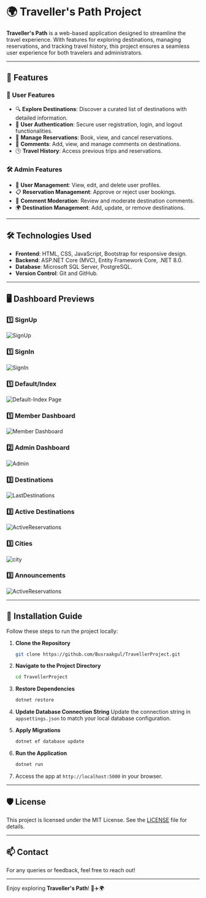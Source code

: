 # 🌍 Traveller's Path Project

**Traveller's Path** is a web-based application designed to streamline the travel experience. With features for exploring destinations, managing reservations, and tracking travel history, this project ensures a seamless user experience for both travelers and administrators.

---

## 🎯 **Features**

### 🧳 **User Features**
- 🔍 **Explore Destinations**: Discover a curated list of destinations with detailed information.
- 🔐 **User Authentication**: Secure user registration, login, and logout functionalities.
- 📅 **Manage Reservations**: Book, view, and cancel reservations.
- 💬 **Comments**: Add, view, and manage comments on destinations.
- 🕒 **Travel History**: Access previous trips and reservations.

### 🛠️ **Admin Features**
- 👤 **User Management**: View, edit, and delete user profiles.
- 📋 **Reservation Management**: Approve or reject user bookings.
- 📝 **Comment Moderation**: Review and moderate destination comments.
- 🌍 **Destination Management**: Add, update, or remove destinations.

---

## 🛠️ **Technologies Used**
- **Frontend**: HTML, CSS, JavaScript, Bootstrap for responsive design.
- **Backend**: ASP.NET Core (MVC), Entity Framework Core, .NET 8.0.
- **Database**: Microsoft SQL Server, PostgreSQL.
- **Version Control**: Git and GitHub.

---

## 🖥️ **Dashboard Previews**


### 1️⃣ SignUp 
![SignUp](https://github.com/user-attachments/assets/a01e3235-e02b-45b0-bc65-d80212858e1b)

### 1️⃣ SignIn 
![SignIn](https://github.com/user-attachments/assets/c58ca4a9-0ed0-4456-a73f-a67925211f2a)

### 1️⃣ Default/Index
![Default-Index Page](https://github.com/user-attachments/assets/70aa6365-bc2b-4f61-aa5a-5c3e7debb2ae)

### 1️⃣ Member Dashboard
![Member Dashboard](https://github.com/user-attachments/assets/66ffd92a-7a9c-458e-b48f-549c16642a9e)

### 2️⃣ Admin Dashboard
![Admin](https://github.com/user-attachments/assets/668831e9-f528-45fc-afdc-1a0f2f0b79c3)

### 3️⃣ Destinations
![LastDestinations](https://github.com/user-attachments/assets/4668cd7b-a140-45ec-b649-65d29864bf1f)

### 3️⃣ Active Destinations
![ActiveReservations](https://github.com/user-attachments/assets/4c9f6272-d24a-418c-a274-f3b9568ddfd4)

### 3️⃣ Cities
![city](https://github.com/user-attachments/assets/e2f41ff5-cd10-4668-b7c8-43229fcf03e1)

### 3️⃣ Announcements
![ActiveReservations](https://github.com/user-attachments/assets/4c9f6272-d24a-418c-a274-f3b9568ddfd4)

---

## 🚀 **Installation Guide**

Follow these steps to run the project locally:

1. **Clone the Repository**
   ```bash
   git clone https://github.com/Busraakgul/TravellerProject.git
   ```

2. **Navigate to the Project Directory**
   ```bash
   cd TravellerProject
   ```

3. **Restore Dependencies**
   ```bash
   dotnet restore
   ```

4. **Update Database Connection String**
   Update the connection string in `appsettings.json` to match your local database configuration.

5. **Apply Migrations**
   ```bash
   dotnet ef database update
   ```

6. **Run the Application**
   ```bash
   dotnet run
   ```

7. Access the app at `http://localhost:5000` in your browser.

---

## 🛡️ **License**
This project is licensed under the MIT License. See the [LICENSE](LICENSE) file for details.

---

## 📫 **Contact**
For any queries or feedback, feel free to reach out!

---

Enjoy exploring **Traveller's Path**! 🧳✈️🌍
